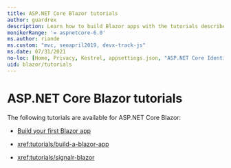```yaml
---
title: ASP.NET Core Blazor tutorials
author: guardrex
description: Learn how to build Blazor apps with the tutorials described by this article.
monikerRange: '= aspnetcore-6.0'
ms.author: riande
ms.custom: "mvc, seoapril2019, devx-track-js"
ms.date: 07/31/2021
no-loc: [Home, Privacy, Kestrel, appsettings.json, "ASP.NET Core Identity", cookie, Cookie, Blazor, "Blazor Server", "Blazor WebAssembly", "Identity", "Let's Encrypt", Razor, SignalR]
uid: blazor/tutorials
---
```

# ASP.NET Core Blazor tutorials

The following tutorials are available for ASP.NET Core Blazor:

* [Build your first Blazor app](https://dotnet.microsoft.com/learn/aspnet/blazor-tutorial/intro)

* <xref:tutorials/build-a-blazor-app>

* <xref:tutorials/signalr-blazor>
